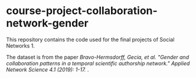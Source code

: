 # course-project-collaboration-network-gender
This repository contains the code used for the final projects of Social Networks 1.

The dataset is from the paper *Bravo-Hermsdorff, Gecia, et al. "Gender and collaboration patterns in a temporal scientific authorship network." Applied Network Science 4.1 (2019): 1-17.* .
